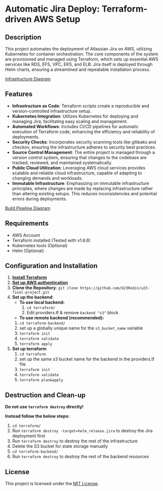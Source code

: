 # Automatic Jira Deploy: Terraform-driven AWS Setup

## Description

This project automates the deployment of Atlassian Jira on AWS, utilizing Kubernetes for container orchestration. The core components of the system are provisioned and managed using Terraform, which sets up essential AWS services like RDS, EFS, VPC, EKS, and ELB. Jira itself is deployed through Helm charts, ensuring a streamlined and repeatable installation process.

[Infrastructure Diagram](https://final-project-diagrams.s3.eu-central-1.amazonaws.com/infrastructure-diagram.jpg)

## Features
- **Infrastructure as Code**: Terraform scripts create a reproducible and version-controlled infrastructure setup.
- **Kubernetes Integration**: Utilizes Kubernetes for deploying and managing Jira, facilitating easy scaling and management.
- **Automated Workflows**: Includes CI/CD pipelines for automatic execution of Terraform code, enhancing the efficiency and reliability of deployments.
- **Security Checks**: Incorporates security scanning tools like gitleaks and checkov, ensuring the infrastructure adheres to security best practices.
- **Source Control Management**: The entire project is managed through a version control system, ensuring that changes to the codebase are tracked, reviewed, and maintained systematically.
- **Public Cloud Utilization**: Leveraging AWS cloud services provides scalable and reliable cloud infrastructure, capable of adapting to changing demands and workloads.
- **Immutable Infrastructure**: Emphasizing on immutable infrastructure principles, where changes are made by replacing infrastructure rather than altering existing setups. This reduces inconsistencies and potential errors during deployments.

[Build Pipeline Diagram](https://final-project-diagrams.s3.eu-central-1.amazonaws.com/build-pipeline.jpg)

## Requirements

- AWS Account
- Terraform installed (Tested with v1.6.6)
- Kubernetes tools (Optional)
- Helm (Optional)

## Configuration and Installation

1. [**Install Terraform**](https://developer.hashicorp.com/terraform/tutorials/aws-get-started/install-cli)
2. [**Set up AWS authentication**](https://registry.terraform.io/providers/hashicorp/aws/latest/docs#authentication-and-configuration)
3. **Clone the Repository**: `git clone https://github.com/U23Rodin/u23-final-project.git`
4. **Set up the backend**:
	- **To use local backend:**
		1. `cd terraform/`
		2. Edit providers.tf & remove `backend "s3"` block
	- **To use remote backend (recommended):**
	1. `cd terraform-backend/`
	2. set up a globally unique name for the `s3_bucket_name` variable
	3. `terraform init`
	4. `terraform validate`
	5. `terraform apply`
6. **Set up terraform**
	1. `cd terraform`
	2. set up the same s3 bucket name for the backend in the providers.tf file
	3. `terraform init`
	4. `terraform validate`
	5. `terraform plan&apply`

## Destruction and Clean-up

**Do not use `terraform destroy` directly!**

**Instead follow the below steps:**
1. `cd terraform/`
2. Run `terraform destroy -target=helm_release.jira` to destroy the Jira deployment first
3. Run `terraform destroy` to destroy the rest of the infrastructure
4. Delete the S3 bucket for state storage manually
5. `cd terraform-backend/`
6. Run `terraform destroy` to destroy the rest of the backend resources

## License

This project is licensed under the [MIT License](LICENSE).
